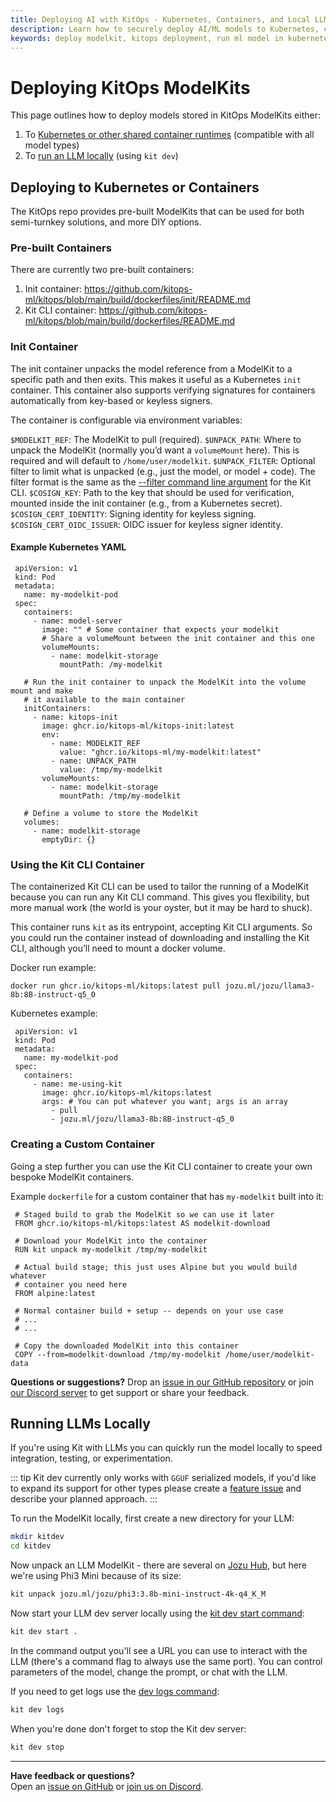 ```yaml
---
title: Deploying AI with KitOps - Kubernetes, Containers, and Local LLMs
description: Learn how to securely deploy AI/ML models to Kubernetes, container runtimes, or run LLMs. Includes init containers, custom Dockerfiles, and dev workflows.
keywords: deploy modelkit, kitops deployment, run ml model in kubernetes, init container ml model, containerized ai model, kitops docker, run llm locally, gguf llm deploy, kit dev start, oci model deployment, ml model runtime, mlops deployment cli
---
```

# Deploying KitOps ModelKits

This page outlines how to deploy models stored in KitOps ModelKits either:
1. To [Kubernetes or other shared container runtimes](#deploying-to-kubernetes-or-containers) (compatible with all model types)
1. To [run an LLM locally](#running-llms-locally) (using `kit dev`)

## Deploying to Kubernetes or Containers

The KitOps repo provides pre-built ModelKits that can be used for both semi-turnkey solutions, and more DIY options.

### Pre-built Containers

There are currently two pre-built containers:

1. Init container: https://github.com/kitops-ml/kitops/blob/main/build/dockerfiles/init/README.md
1. Kit CLI container: https://github.com/kitops-ml/kitops/blob/main/build/dockerfiles/README.md

### Init Container

The init container unpacks the model reference from a ModelKit to a specific path and then exits. This makes it useful as a Kubernetes `init` container. This container also supports verifying signatures for containers automatically from key-based or keyless signers.

The container is configurable via environment variables:

`$MODELKIT_REF`: The ModelKit to pull (required).
`$UNPACK_PATH`: Where to unpack the ModelKit (normally you’d want a `volumeMount` here). This is required and will default to `/home/user/modelkit`.
`$UNPACK_FILTER`: Optional filter to limit what is unpacked (e.g., just the model, or model + code). The filter format is the same as the [--filter command line argument](../cli/cli-reference/) for the Kit CLI.
`$COSIGN_KEY`: Path to the key that should be used for verification, mounted inside the init container (e.g., from a Kubernetes secret).
`$COSIGN_CERT_IDENTITY`: Signing identity for keyless signing.
`$COSIGN_CERT_OIDC_ISSUER`: OIDC issuer for keyless signer identity.

#### Example Kubernetes YAML

```
 apiVersion: v1
 kind: Pod
 metadata:
   name: my-modelkit-pod
 spec:
   containers:
     - name: model-server
       image: "" # Some container that expects your modelkit
       # Share a volumeMount between the init container and this one
       volumeMounts:
         - name: modelkit-storage
           mountPath: /my-modelkit

   # Run the init container to unpack the ModelKit into the volume mount and make
   # it available to the main container
   initContainers:
     - name: kitops-init
       image: ghcr.io/kitops-ml/kitops-init:latest
       env:
         - name: MODELKIT_REF
           value: "ghcr.io/kitops-ml/my-modelkit:latest"
         - name: UNPACK_PATH
           value: /tmp/my-modelkit
       volumeMounts:
         - name: modelkit-storage
           mountPath: /tmp/my-modelkit

   # Define a volume to store the ModelKit
   volumes:
     - name: modelkit-storage
       emptyDir: {}
```

### Using the Kit CLI Container

The containerized Kit CLI can be used to tailor the running of a ModelKit because you can run any Kit CLI command. This gives you flexibility, but more manual work (the world is your oyster, but it may be hard to shuck).

This container runs `kit` as its entrypoint, accepting Kit CLI arguments. So you could run the container instead of downloading and installing the Kit CLI, although you’ll need to mount a docker volume.

Docker run example:

`docker run ghcr.io/kitops-ml/kitops:latest pull jozu.ml/jozu/llama3-8b:8B-instruct-q5_0`

Kubernetes example:

```
 apiVersion: v1
 kind: Pod
 metadata:
   name: my-modelkit-pod
 spec:
   containers:
     - name: me-using-kit
       image: ghcr.io/kitops-ml/kitops:latest
       args: # You can put whatever you want; args is an array
         - pull
         - jozu.ml/jozu/llama3-8b:8B-instruct-q5_0
```

### Creating a Custom Container

Going a step further you can use the Kit CLI container to create your own bespoke ModelKit containers.

Example `dockerfile` for a custom container that has `my-modelkit` built into it:

```
 # Staged build to grab the ModelKit so we can use it later
 FROM ghcr.io/kitops-ml/kitops:latest AS modelkit-download

 # Download your ModelKit into the container
 RUN kit unpack my-modelkit /tmp/my-modelkit

 # Actual build stage; this just uses Alpine but you would build whatever
 # container you need here
 FROM alpine:latest

 # Normal container build + setup -- depends on your use case
 # ...
 # ...

 # Copy the downloaded ModelKit into this container
 COPY --from=modelkit-download /tmp/my-modelkit /home/user/modelkit-data
```

**Questions or suggestions?** Drop an [issue in our GitHub repository](https://github.com/kitops-ml/kitops/issues) or join [our Discord server](https://discord.gg/Tapeh8agYy) to get support or share your feedback.

## Running LLMs Locally

If you're using Kit with LLMs you can quickly run the model locally to speed integration, testing, or experimentation.

::: tip
Kit dev currently only works with `GGUF` serialized models, if you'd like to expand its support for other types please create a [feature issue](https://github.com/kitops-ml/kitops/issues) and describe your planned approach.
:::

To run the ModelKit locally, first create a new directory for your LLM:

```sh
mkdir kitdev
cd kitdev
```

Now unpack an LLM ModelKit - there are several on [Jozu Hub](https://jozu.ml/discover), but here we're using Phi3 Mini because of its size:


```sh
kit unpack jozu.ml/jozu/phi3:3.8b-mini-instruct-4k-q4_K_M
```

Now start your LLM dev server locally using the [kit dev start command](../cli/cli-reference/#kit-dev-start):

```sh
kit dev start .
```

In the command output you'll see a URL you can use to interact with the LLM (there's a command flag to always use the same port). You can control parameters of the model, change the prompt, or chat with the LLM.

If you need to get logs use the [dev logs command](../cli/cli-reference/#kit-dev-logs):

```sh
kit dev logs
```

When you're done don't forget to stop the Kit dev server:

```sh
kit dev stop
```

---

**Have feedback or questions?**  
Open an [issue on GitHub](https://github.com/kitops-ml/kitops/issues) or [join us on Discord](https://discord.gg/Tapeh8agYy).
